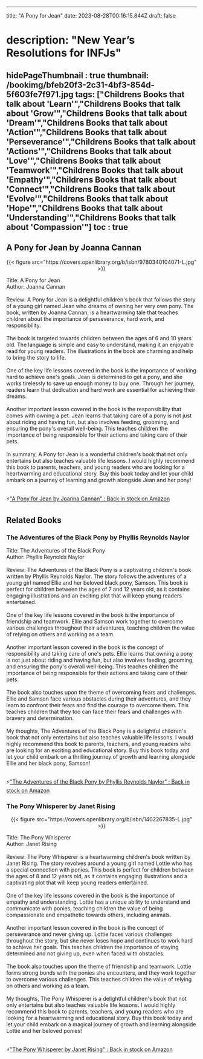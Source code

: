 
---
title: "A Pony for Jean"
date: 2023-08-28T00:16:15.844Z
draft: false
# description: "New Year’s Resolutions for INFJs"
hidePageThumbnail : true
thumbnail: /bookimg/bfeb20f3-2c31-4bf3-854d-5f603fe7f971.jpg
tags: ["Childrens Books that talk about 'Learn'","Childrens Books that talk about 'Grow'","Childrens Books that talk about 'Dream'","Childrens Books that talk about 'Action'","Childrens Books that talk about 'Perseverance'","Childrens Books that talk about 'Actions'","Childrens Books that talk about 'Love'","Childrens Books that talk about 'Teamwork'","Childrens Books that talk about 'Empathy'","Childrens Books that talk about 'Connect'","Childrens Books that talk about 'Evolve'","Childrens Books that talk about 'Hope'","Childrens Books that talk about 'Understanding'","Childrens Books that talk about 'Compassion'"]
toc : true
---
## A Pony for Jean by Joanna Cannan

<center>
{{< figure src="https://covers.openlibrary.org/b/isbn/9780340104071-L.jpg" >}}
</center>

Title: A Pony for Jean</br>
Author: Joanna Cannan</br></br>
Review: A Pony for Jean is a delightful children's book that follows the story of a young girl named Jean who dreams of owning her very own pony. The book, written by Joanna Cannan, is a heartwarming tale that teaches children about the importance of perseverance, hard work, and responsibility.</br></br>
The book is targeted towards children between the ages of 6 and 10 years old. The language is simple and easy to understand, making it an enjoyable read for young readers. The illustrations in the book are charming and help to bring the story to life.</br></br>
One of the key life lessons covered in the book is the importance of working hard to achieve one's goals. Jean is determined to get a pony, and she works tirelessly to save up enough money to buy one. Through her journey, readers learn that dedication and hard work are essential for achieving their dreams.</br></br>
Another important lesson covered in the book is the responsibility that comes with owning a pet. Jean learns that taking care of a pony is not just about riding and having fun, but also involves feeding, grooming, and ensuring the pony's overall well-being. This teaches children the importance of being responsible for their actions and taking care of their pets.</br></br>
In summary, A Pony for Jean is a wonderful children's book that not only entertains but also teaches valuable life lessons. I would highly recommend this book to parents, teachers, and young readers who are looking for a heartwarming and educational story. Buy this book today and let your child embark on a journey of learning and growth alongside Jean and her pony!</br></br>

<p>⚡<a id="aflink" href="https://www.amazon.com/gp/search?ie=UTF8&tag=klayu00-20&linkCode=ur2&linkId=6639bed89a8ad8dd2705e40644eb43d3&camp=1789&creative=9325&index=books&keywords=A Pony for Jean by Joanna Cannan" class="one" target="_blank" title='"A Pony for Jean by Joanna Cannan" : Back in stock on Amazon'>"A Pony for Jean by Joanna Cannan" : Back in stock on Amazon</a></p>

## Related Books
### The Adventures of the Black Pony by Phyllis Reynolds Naylor
Title: The Adventures of the Black Pony</br>
Author: Phyllis Reynolds Naylor</br></br>
Review: The Adventures of the Black Pony is a captivating children's book written by Phyllis Reynolds Naylor. The story follows the adventures of a young girl named Ellie and her beloved black pony, Samson. This book is perfect for children between the ages of 7 and 12 years old, as it contains engaging illustrations and an exciting plot that will keep young readers entertained.</br></br>
One of the key life lessons covered in the book is the importance of friendship and teamwork. Ellie and Samson work together to overcome various challenges throughout their adventures, teaching children the value of relying on others and working as a team.</br></br>
Another important lesson covered in the book is the concept of responsibility and taking care of one's pets. Ellie learns that owning a pony is not just about riding and having fun, but also involves feeding, grooming, and ensuring the pony's overall well-being. This teaches children the importance of being responsible for their actions and taking care of their pets.</br></br>
The book also touches upon the theme of overcoming fears and challenges. Ellie and Samson face various obstacles during their adventures, and they learn to confront their fears and find the courage to overcome them. This teaches children that they too can face their fears and challenges with bravery and determination.</br></br>
My thoughts, The Adventures of the Black Pony is a delightful children's book that not only entertains but also teaches valuable life lessons. I would highly recommend this book to parents, teachers, and young readers who are looking for an exciting and educational story. Buy this book today and let your child embark on a thrilling journey of growth and learning alongside Ellie and her black pony, Samson!</br></br>

<p>⚡<a id="aflink" href="https://www.amazon.com/gp/search?ie=UTF8&tag=klayu00-20&linkCode=ur2&linkId=6639bed89a8ad8dd2705e40644eb43d3&camp=1789&creative=9325&index=books&keywords=The Adventures of the Black Pony by Phyllis Reynolds Naylor" class="one" target="_blank" title='"The Adventures of the Black Pony by Phyllis Reynolds Naylor" : Back in stock on Amazon'>"The Adventures of the Black Pony by Phyllis Reynolds Naylor" : Back in stock on Amazon</a></p>

### The Pony Whisperer by Janet Rising
<center>
{{< figure src="https://covers.openlibrary.org/b/isbn/1402267835-L.jpg" >}}
</center>

Title: The Pony Whisperer</br>
Author: Janet Rising</br></br>
Review: The Pony Whisperer is a heartwarming children's book written by Janet Rising. The story revolves around a young girl named Lottie who has a special connection with ponies. This book is perfect for children between the ages of 8 and 12 years old, as it contains engaging illustrations and a captivating plot that will keep young readers entertained.</br></br>
One of the key life lessons covered in the book is the importance of empathy and understanding. Lottie has a unique ability to understand and communicate with ponies, teaching children the value of being compassionate and empathetic towards others, including animals.</br></br>
Another important lesson covered in the book is the concept of perseverance and never giving up. Lottie faces various challenges throughout the story, but she never loses hope and continues to work hard to achieve her goals. This teaches children the importance of staying determined and not giving up, even when faced with obstacles.</br></br>
The book also touches upon the theme of friendship and teamwork. Lottie forms strong bonds with the ponies she encounters, and they work together to overcome various challenges. This teaches children the value of relying on others and working as a team.</br></br>
My thoughts, The Pony Whisperer is a delightful children's book that not only entertains but also teaches valuable life lessons. I would highly recommend this book to parents, teachers, and young readers who are looking for a heartwarming and educational story. Buy this book today and let your child embark on a magical journey of growth and learning alongside Lottie and her beloved ponies!</br></br>

<p>⚡<a id="aflink" href="https://www.amazon.com/gp/search?ie=UTF8&tag=klayu00-20&linkCode=ur2&linkId=6639bed89a8ad8dd2705e40644eb43d3&camp=1789&creative=9325&index=books&keywords=The Pony Whisperer by Janet Rising" class="one" target="_blank" title='"The Pony Whisperer by Janet Rising" : Back in stock on Amazon'>"The Pony Whisperer by Janet Rising" : Back in stock on Amazon</a></p>
